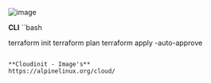 
![image](https://github.com/user-attachments/assets/a1f84a31-640c-4da0-9d0e-6762a92dcf98)


**CLI**
``bash

terraform init 
terraform plan
terraform apply -auto-approve

```

**Cloudinit - Image's** 
https://alpinelinux.org/cloud/
